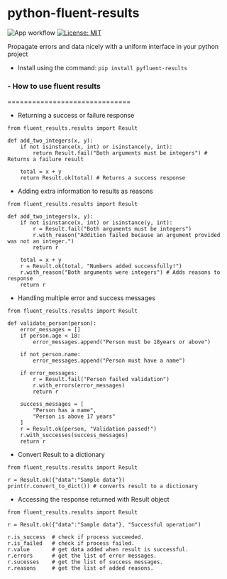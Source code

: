 # python-fluent-results

![App workflow](https://github.com/kaypee90/python-fluent-results/actions/workflows/python-publish.yml/badge.svg)
[![License: MIT](https://img.shields.io/badge/License-MIT-yellow.svg)](https://opensource.org/licenses/MIT)


Propagate errors and data nicely with a uniform interface in your python project


* Install using the command: `pip install pyfluent-results`
### - How to use fluent results

==============================

* Returning a success or failure response
```
from fluent_results.results import Result

def add_two_integers(x, y):
    if not isinstance(x, int) or isinstance(y, int):
        return Result.fail("Both arguments must be integers") # Returns a failure result
    
    total = x + y
    return Result.ok(total) # Returns a success response
```

* Adding extra information to results as reasons
```
from fluent_results.results import Result

def add_two_integers(x, y):
    if not isinstance(x, int) or isinstance(y, int):
        r = Result.fail("Both arguments must be integers")
        r.with_reason("Addition failed because an argument provided was not an integer.")
        return r
    
    total = x + y
    r = Result.ok(total, "Numbers added successfully!")
    r.with_reason("Both arguments were integers") # Adds reasons to response
    return r
```

* Handling multiple error and success messages
```
from fluent_results.results import Result

def validate_person(person):
    error_messages = []
    if person.age < 18:
        error_messages.append("Person must be 18years or above")

    if not person.name:
        error_messages.append("Person must have a name")

    if error_messages:
        r = Result.fail("Person failed validation")
        r.with_errors(error_messages)
        return r
    
    success_messages = [
        "Person has a name", 
        "Person is above 17 years"
    ]
    r = Result.ok(person, "Validation passed!")
    r.with_successes(success_messages)
    return r
```

* Convert Result to a dictionary
```
from fluent_results.results import Result

r = Result.ok({"data":"Sample data"})
print(r.convert_to_dict()) # converts result to a dictionary
```

* Accessing the response returned with Result object
```
from fluent_results.results import Result

r = Result.ok({"data":"Sample data"}, "Successful operation")

r.is_success  # check if process succeeded.
r.is_failed   # check if process failed.
r.value       # get data added when result is successful.
r.errors      # get the list of error messages.
r.sucesses    # get the list of success messages.
r.reasons     # get the list of added reasons.
```

